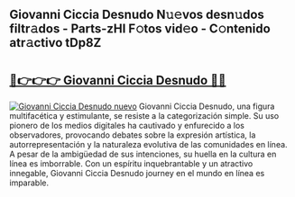## Giovanni Ciccia Desnudo N𝚞𝚎vos desn𝚞dos filtr𝚊dos - Parts-zHI F𝚘tos vid𝚎o - C𝚘ntenido atr𝚊ctivo tDp8Z

# <h2><a href="http://mba8cn.tromn.icu/?c=Giovanni+Ciccia+Desnudo">🔗👉👉👉 Giovanni Ciccia Desnudo 🔗🔗</a></h2>

[![Giovanni Ciccia Desnudo nuevo](https://i.imgur.com/pEAQMta.gif)](http://mba8cn.tromn.icu/?c=Giovanni+Ciccia+Desnudo)
Giovanni Ciccia Desnudo, una figura multifacética y estimulante, se resiste a la categorización simple. Su uso pionero de los medios digitales ha cautivado y enfurecido a los observadores, provocando debates sobre la expresión artística, la autorrepresentación y la naturaleza evolutiva de las comunidades en línea. A pesar de la ambigüedad de sus intenciones, su huella en la cultura en línea es imborrable. Con un espíritu inquebrantable y un atractivo innegable, Giovanni Ciccia Desnudo journey en el mundo en línea es imparable.
